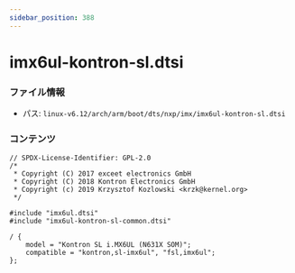 ```yaml
---
sidebar_position: 388
---
```

# imx6ul-kontron-sl.dtsi

### ファイル情報

- パス: `linux-v6.12/arch/arm/boot/dts/nxp/imx/imx6ul-kontron-sl.dtsi`

### コンテンツ

```dtsi
// SPDX-License-Identifier: GPL-2.0
/*
 * Copyright (C) 2017 exceet electronics GmbH
 * Copyright (C) 2018 Kontron Electronics GmbH
 * Copyright (c) 2019 Krzysztof Kozlowski <krzk@kernel.org>
 */

#include "imx6ul.dtsi"
#include "imx6ul-kontron-sl-common.dtsi"

/ {
	model = "Kontron SL i.MX6UL (N631X SOM)";
	compatible = "kontron,sl-imx6ul", "fsl,imx6ul";
};

```
